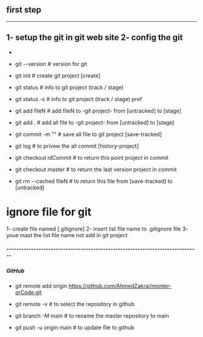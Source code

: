 ## first step
*************
1-  setup the git in git web site
2-  config the git
  -  
  - 

- git --version  # version for git

- git init          # create git  project [create]
- git status        # info to git project (track / stage)
- git status -s     # info to git project (track / stage) pref

- git add fileN     # add fileN to -git project- from [untracked] to [stage]
- git add .         # add all file to -git project- from [untracked] to [stage]  

- git commit -m ""  # save all file to git project [save-tracked]

- git log           # to privew the all commit [history-project]

- git checkout idCommit # to return this point project in commit
- git checkout master   # to return the last version project in commit

- git rm --cached fileN # to return this file from [save-tracked] to [untracked]

# ignore file for git
  1- create file named [.gitignore]
  2- insert list file name to .gitignore file
  3- youe mast the list file name not add in git project

##### ------------------------------------------------------------------------------
#####       GitHub
- git remote add origin https://github.com/AhmedZakrai/monter-qrCode.git

- git remote -v   # to select the repository in github

- git branch -M main  # to rename the master repository to main

- git push -u origin main   # to update file to github 

